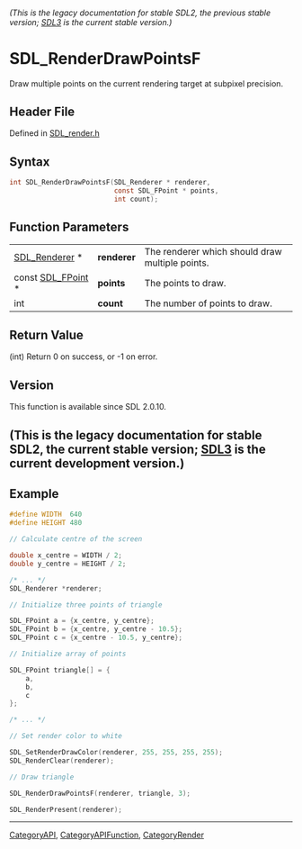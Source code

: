 ###### (This is the legacy documentation for stable SDL2, the previous stable version; [SDL3](https://wiki.libsdl.org/SDL3/) is the current stable version.)
# SDL_RenderDrawPointsF

Draw multiple points on the current rendering target at subpixel precision.

## Header File

Defined in [SDL_render.h](https://github.com/libsdl-org/SDL/blob/SDL2/include/SDL_render.h)

## Syntax

```c
int SDL_RenderDrawPointsF(SDL_Renderer * renderer,
                          const SDL_FPoint * points,
                          int count);
```

## Function Parameters

|                                  |              |                                                 |
| -------------------------------- | ------------ | ----------------------------------------------- |
| [SDL_Renderer](SDL_Renderer) *   | **renderer** | The renderer which should draw multiple points. |
| const [SDL_FPoint](SDL_FPoint) * | **points**   | The points to draw.                             |
| int                              | **count**    | The number of points to draw.                   |

## Return Value

(int) Return 0 on success, or -1 on error.

## Version

This function is available since SDL 2.0.10.

## (This is the legacy documentation for stable SDL2, the current stable version; [SDL3](https://wiki.libsdl.org/SDL3/) is the current development version.)



## Example

```c
#define WIDTH  640
#define HEIGHT 480

// Calculate centre of the screen

double x_centre = WIDTH / 2;
double y_centre = HEIGHT / 2;

/* ... */
SDL_Renderer *renderer;

// Initialize three points of triangle

SDL_FPoint a = {x_centre, y_centre};
SDL_FPoint b = {x_centre, y_centre - 10.5};
SDL_FPoint c = {x_centre - 10.5, y_centre};

// Initialize array of points

SDL_FPoint triangle[] = {
    a,
    b,
    c
};

/* ... */

// Set render color to white

SDL_SetRenderDrawColor(renderer, 255, 255, 255, 255);
SDL_RenderClear(renderer);

// Draw triangle

SDL_RenderDrawPointsF(renderer, triangle, 3);

SDL_RenderPresent(renderer);

```

----
[CategoryAPI](CategoryAPI), [CategoryAPIFunction](CategoryAPIFunction), [CategoryRender](CategoryRender)


